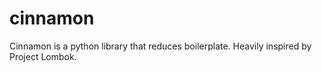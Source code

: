 # cinnamon
Cinnamon is a python library that reduces boilerplate. Heavily inspired by Project Lombok.
